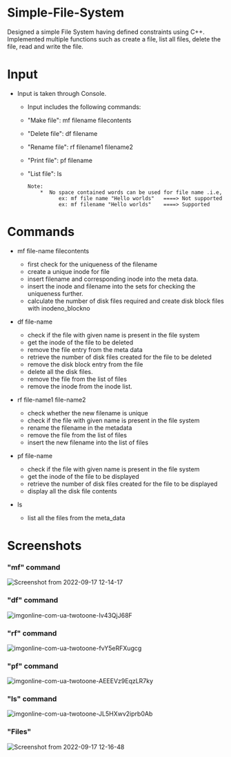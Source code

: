 # Simple-File-System

Designed a simple File System having defined constraints using C++.  
Implemented multiple functions such as create a file, list all files, delete the file, read and write the file.

# Input

* Input is taken through Console.

  * Input includes the following commands: 
  - "Make file": mf filename filecontents
  - "Delete file": df filename
  - "Rename file": rf filename1 filename2
  - "Print file": pf filename 
  - "List file": ls


        Note: 
            *  No space contained words can be used for file name .i.e, 
                  ex: mf file name "Hello worlds"   ====> Not supported
                  ex: mf filename "Hello worlds"    ====> Supported
                  
# Commands

* mf file-name filecontents
	* first check for the uniqueness of the filename
	* create a unique inode for file
	* insert filename and corresponding inode into the meta data.
	* insert the inode and filename into the sets for checking the uniqueness further.
	* calculate the number of disk files required and create disk block files with inodeno_blockno

* df file-name
	* check if the file with given name is present in the file system
	* get the inode of the file to be deleted
	* remove the file entry from the meta data
	* retrieve the number of disk files created for the file to be deleted
	* remove the disk block entry from the file
	* delete all the disk files.
	* remove the file from the list of files
	* remove the inode from the inode list.

* rf file-name1 file-name2
	* check whether the new filename is unique
	* check if the file with given name is present in the file system
	* rename the filename in the metadata
	* remove the file from the list of files
	* insert the new filename into the list of files

* pf file-name 
	* check if the file with given name is present in the file system
	* get the inode of the file to be displayed
	* retrieve the number of disk files created for the file to be displayed
	* display all the disk file contents


* ls
	* list all the files from the meta_data

# Screenshots

### "mf" command
![Screenshot from 2022-09-17 12-14-17](https://user-images.githubusercontent.com/29372200/190845137-15ea792a-e380-4d09-b878-54b4290c1530.png)

### "df" command
![imgonline-com-ua-twotoone-Iv43QjJ68F](https://user-images.githubusercontent.com/29372200/190845446-97c787f0-dc5f-40d9-bcec-756a1cde92f8.png)

### "rf" command
![imgonline-com-ua-twotoone-fvY5eRFXugcg](https://user-images.githubusercontent.com/29372200/190845542-c48c2168-3af7-42b8-b1c5-e98b6bed41ea.png)

### "pf" command
![imgonline-com-ua-twotoone-AEEEVz9EqzLR7ky](https://user-images.githubusercontent.com/29372200/190845587-1b8a87c8-eb5b-426b-bc1e-e91bad100477.png)

### "ls" command
![imgonline-com-ua-twotoone-JL5HXwv2iprb0Ab](https://user-images.githubusercontent.com/29372200/190845644-95815ae7-c3f0-42bd-9101-5a16d2eb9651.png)

### "Files"
![Screenshot from 2022-09-17 12-16-48](https://user-images.githubusercontent.com/29372200/190845695-8c719185-3625-4d95-b581-fc839d5fe20b.png)
